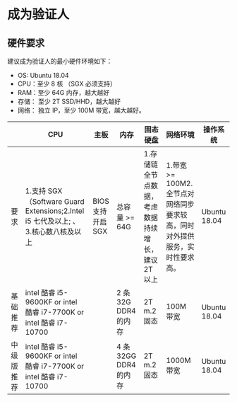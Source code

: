 # 成为验证人

## 硬件要求

建议成为验证人的最小硬件环境如下：

- OS: Ubuntu 18.04
- CPU：至少 8 核 （SGX 必须支持）
- RAM：至少 64G 内存，越大越好
- 存储： 至少 2T SSD/HHD，越大越好
- 网络： 独立 IP，至少 100M 带宽，越大越好。

|            | CPU                                                                               | 主板              | 内存                  | 固态硬盘                                           | 网络环境                                                                   | 操作系统     |
| ---------- | --------------------------------------------------------------------------------- | ----------------- | --------------------- | -------------------------------------------------- | -------------------------------------------------------------------------- | ------------ |
| 要求       | 1.支持 SGX（Software Guard Extensions;2.Intel i5 七代及以上; 、3.核心数八核及以上 | BIOS 支持开启 SGX | 总容量 >= 64G         | 1.存储链全节点数据，考虑数据持续增长，建议 2T 以上 | 1.带宽 >= 100M2.全节点对网络同步要求较高，同时对外提供服务，实时性要求高。 | Ubuntu 18.04 |
| 基础推荐   | intel 酷睿 i5-9600KF or intel 酷睿 i7-7700K or intel 酷睿 i7-10700                |                   | 2 条 32G DDR4 的内存  | 2T m.2 固态                                        | 100M 带宽                                                                  | Ubuntu 18.04 |
| 中级版推荐 | intel 酷睿 i5-9600KF or intel 酷睿 i7-7700K or intel 酷睿 i7-10700                |                   | 4 条 32GG DDR4 的内存 | 2T m.2 固态                                        | 1000M 带宽                                                                 | Ubuntu 18.04 |

